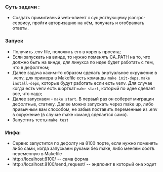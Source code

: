 ### Суть задачи :
- Создать примитивный web-клиент к существующему jsonrpc-сервису, пройти авторизацию на нём, получать и отображать ответы.
### Запуск
- Получить .env file, положить его в корень проекта;
- Если запускать на винде, то нужно поменять CA_PATH на то, что должно быть на винде, для линукса по идее будет работать с тем, что в дефолтном;
- Далее задача каким-то образом сделать виртуальное окружение в .venv, для примера в Makefile есть команды `make init-deps`, `make install-deps`, которые будут работать если есть venv. Для случае когда есть venv есть шорткат `make start`, который по идее сделает все, что надо;
- Далее запускаем - `make start`. В первый раз он соберет миграции дефолтные, статику. Далее можно запускать через make up, либо привычным вам способом, не забыв поставить переменные из .env в окружение (в случае make команд сделается само).
- Запустить тесты `make test`
### Инфа:
- Сервис запустится по дефолту на 8100 порте, если нужно поменять либо сами, когда запускаем руками без make, либо меняем соотв. переменную в Makefile
- http://localhost:8100/ -- сама форма
- http://localhost:8100/send_request/ -- эндпоинт в который она ходит
